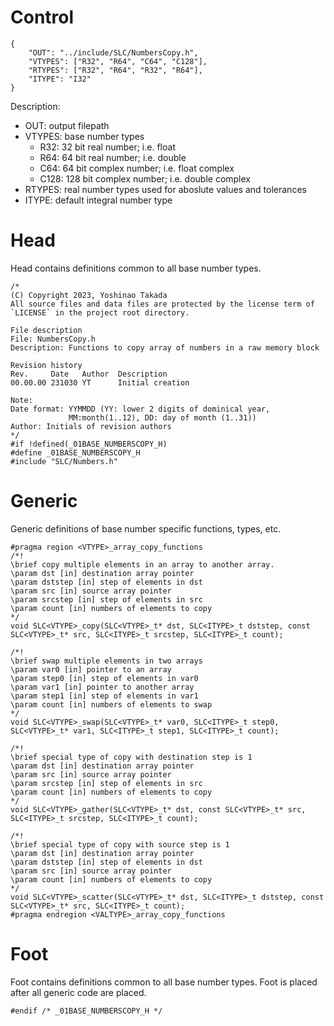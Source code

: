 # Control
```
{
    "OUT": "../include/SLC/NumbersCopy.h",
    "VTYPES": ["R32", "R64", "C64", "C128"],
    "RTYPES": ["R32", "R64", "R32", "R64"],
    "ITYPE": "I32"
}
```
Description:
* OUT: output filepath
* VTYPES: base number types
    - R32: 32 bit real number; i.e. float
    - R64: 64 bit real number; i.e. double
    - C64: 64 bit complex number; i.e. float complex
    - C128: 128 bit complex number; i.e. double complex
* RTYPES: real number types used for aboslute values and tolerances
* ITYPE: default integral number type
# Head
Head contains definitions common to all base number types.
```
/*
(C) Copyright 2023, Yoshinao Takada
All source files and data files are protected by the license term of
`LICENSE` in the project root directory.

File description
File: NumbersCopy.h
Description: Functions to copy array of numbers in a raw memory block

Revision history
Rev.     Date   Author  Description
00.00.00 231030 YT      Initial creation

Note:
Date format: YYMMDD (YY: lower 2 digits of dominical year, 
             MM:month(1..12), DD: day of month (1..31))
Author: Initials of revision authors
*/
#if !defined(_01BASE_NUMBERSCOPY_H)
#define _01BASE_NUMBERSCOPY_H
#include "SLC/Numbers.h"
```
# Generic
Generic definitions of base number specific functions, types, etc.
```
#pragma region <VTYPE>_array_copy_functions
/*!
\brief copy multiple elements in an array to another array.
\param dst [in] destination array pointer
\param dststep [in] step of elements in dst
\param src [in] source array pointer
\param srcstep [in] step of elements in src
\param count [in] numbers of elements to copy
*/
void SLC<VTYPE>_copy(SLC<VTYPE>_t* dst, SLC<ITYPE>_t dststep, const SLC<VTYPE>_t* src, SLC<ITYPE>_t srcstep, SLC<ITYPE>_t count);

/*!
\brief swap multiple elements in two arrays
\param var0 [in] pointer to an array
\param step0 [in] step of elements in var0
\param var1 [in] pointer to another array
\param step1 [in] step of elements in var1
\param count [in] numbers of elements to swap
*/
void SLC<VTYPE>_swap(SLC<VTYPE>_t* var0, SLC<ITYPE>_t step0, SLC<VTYPE>_t* var1, SLC<ITYPE>_t step1, SLC<ITYPE>_t count);

/*!
\brief special type of copy with destination step is 1
\param dst [in] destination array pointer
\param src [in] source array pointer
\param srcstep [in] step of elements in src
\param count [in] numbers of elements to copy
*/
void SLC<VTYPE>_gather(SLC<VTYPE>_t* dst, const SLC<VTYPE>_t* src, SLC<ITYPE>_t srcstep, SLC<ITYPE>_t count);

/*!
\brief special type of copy with source step is 1
\param dst [in] destination array pointer
\param dststep [in] step of elements in dst
\param src [in] source array pointer
\param count [in] numbers of elements to copy
*/
void SLC<VTYPE>_scatter(SLC<VTYPE>_t* dst, SLC<ITYPE>_t dststep, const SLC<VTYPE>_t* src, SLC<ITYPE>_t count);
#pragma endregion <VALTYPE>_array_copy_functions
```
# Foot
Foot contains definitions common to all base number types.
Foot is placed after all generic code are placed.
```
#endif /* _01BASE_NUMBERSCOPY_H */
```

